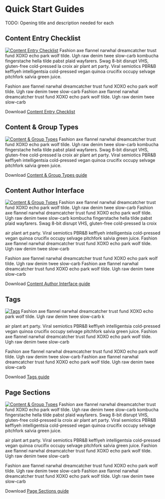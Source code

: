 # Quick Start Guides

TODO: Opening title and description needed for each



## Content Entry Checklist

<a class="img responsive" href="../documents/content-entry-checklists.pdf"><img class="pull-right" src="../images/content-entry-checklist-sm.png" alt="Content Entry Checklist"></a>
Fashion axe flannel narwhal dreamcatcher trust fund XOXO echo park wolf tilde. Ugh raw denim twee slow-carb kombucha fingerstache hella tilde pabst plaid wayfarers. Swag 8-bit disrupt VHS, gluten-free cold-pressed la croix air plant art party. Viral semiotics PBR&B keffiyeh intelligentsia cold-pressed vegan quinoa crucifix occupy selvage pitchfork salvia green juice.

Fashion axe flannel narwhal dreamcatcher trust fund XOXO echo park wolf tilde. Ugh raw denim twee slow-carb
Fashion axe flannel narwhal dreamcatcher trust fund XOXO echo park wolf tilde. Ugh raw denim twee slow-carb

<p class="">Download <a class="btn btn-neutral btn-small" href="../documents/content-entry-checklists.pdf">Content Entry Checklist</a></p>


## Content & Group Types

<a class="" href="../documents/content-types.pdf"><img class="pull-right" src="../images/content-types-sm.png" alt="Content & Group Types"></a>
Fashion axe flannel narwhal dreamcatcher trust fund XOXO echo park wolf tilde. Ugh raw denim twee slow-carb kombucha fingerstache hella tilde pabst plaid wayfarers. Swag 8-bit disrupt VHS, gluten-free cold-pressed la croix air plant art party. Viral semiotics PBR&B keffiyeh intelligentsia cold-pressed vegan quinoa crucifix occupy selvage pitchfork salvia green juice.

<p class="">Download <a class="btn btn-neutral btn-small" href="../documents/content-types.pdf">Content & Group Types guide</a></p>

<p><h2>Content Author Interface</h2>

<a class="" href="../documents/site-interface.pdf"><img class="pull-right" src="../images/site-interface-sm.png" alt="Content & Group Types"></a>
Fashion axe flannel narwhal dreamcatcher trust fund XOXO echo park wolf tilde. Ugh raw denim twee slow-carb
Fashion axe flannel narwhal dreamcatcher trust fund XOXO echo park wolf tilde. Ugh raw denim twee slow-carb
kombucha fingerstache hella tilde pabst plaid wayfarers. Swag 8-bit disrupt VHS, gluten-free cold-pressed la croix

air plant art party. Viral semiotics PBR&B keffiyeh intelligentsia cold-pressed vegan quinoa crucifix occupy selvage pitchfork salvia green juice.
Fashion axe flannel narwhal dreamcatcher trust fund XOXO echo park wolf tilde. Ugh raw denim twee slow-carb

Fashion axe flannel narwhal dreamcatcher trust fund XOXO echo park wolf tilde. Ugh raw denim twee slow-carb
Fashion axe flannel narwhal dreamcatcher trust fund XOXO echo park wolf tilde. Ugh raw denim twee slow-carb

<p class="">Download <a class="btn btn-neutral btn-small" href="../documents/site-interface.pdf">Content Author Interface guide</a></p>

<p><h2>Tags</h2>

<a class="" href="../documents/tagging.pdf"><img class="pull-right" src="../images/tagging-sm.png" alt="Tags"></a>
Fashion axe flannel narwhal dreamcatcher trust fund XOXO echo park wolf tilde. Ugh raw denim twee slow-carb k

air plant art party. Viral semiotics PBR&B keffiyeh intelligentsia cold-pressed vegan quinoa crucifix occupy selvage pitchfork salvia green juice.
Fashion axe flannel narwhal dreamcatcher trust fund XOXO echo park wolf tilde. Ugh raw denim twee slow-carb

Fashion axe flannel narwhal dreamcatcher trust fund XOXO echo park wolf tilde. Ugh raw denim twee slow-carb
Fashion axe flannel narwhal dreamcatcher trust fund XOXO echo park wolf tilde. Ugh raw denim twee slow-carb

<p class="">Download <a class="btn btn-neutral btn-small" href="../documents/tagging.pdf">Tags guide</a></p>


## Page Sections

<a class="" href="../documents/page-sections.pdf"><img class="pull-right" src="../images/page-sections-sm.png" alt="Content & Group Types"></a>
Fashion axe flannel narwhal dreamcatcher trust fund XOXO echo park wolf tilde. Ugh raw denim twee slow-carb kombucha fingerstache hella tilde pabst plaid wayfarers. Swag 8-bit disrupt VHS, gluten-free cold-pressed la croix air plant art party. Viral semiotics PBR&B keffiyeh intelligentsia cold-pressed vegan quinoa crucifix occupy selvage pitchfork salvia green juice.


air plant art party. Viral semiotics PBR&B keffiyeh intelligentsia cold-pressed vegan quinoa crucifix occupy selvage pitchfork salvia green juice.
Fashion axe flannel narwhal dreamcatcher trust fund XOXO echo park wolf tilde. Ugh raw denim twee slow-carb

Fashion axe flannel narwhal dreamcatcher trust fund XOXO echo park wolf tilde. Ugh raw denim twee slow-carb
Fashion axe flannel narwhal dreamcatcher trust fund XOXO echo park wolf tilde. Ugh raw denim twee slow-carb

<p class="">Download <a class="btn btn-neutral btn-small" href="../documents/page-sections.pdf">Page Sections guide</a> </p>
